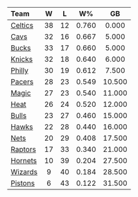 | Team                            |  W  |  L  |  W%   |   GB   |
|:--------------------------------|:---:|:---:|:-----:|:------:|
| [Celtics](/r/bostonceltics)     | 38  | 12  | 0.760 | 0.000  |
| [Cavs](/r/clevelandcavs)        | 32  | 16  | 0.667 | 5.000  |
| [Bucks](/r/MkeBucks)            | 33  | 17  | 0.660 | 5.000  |
| [Knicks](/r/NYKnicks)           | 32  | 18  | 0.640 | 6.000  |
| [Philly](/r/sixers)             | 30  | 19  | 0.612 | 7.500  |
| [Pacers](/r/pacers)             | 28  | 23  | 0.549 | 10.500 |
| [Magic](/r/OrlandoMagic)        | 27  | 23  | 0.540 | 11.000 |
| [Heat](/r/heat)                 | 26  | 24  | 0.520 | 12.000 |
| [Bulls](/r/chicagobulls)        | 23  | 27  | 0.460 | 15.000 |
| [Hawks](/r/AtlantaHawks)        | 22  | 28  | 0.440 | 16.000 |
| [Nets](/r/GoNets)               | 20  | 29  | 0.408 | 17.500 |
| [Raptors](/r/torontoraptors)    | 17  | 33  | 0.340 | 21.000 |
| [Hornets](/r/CharlotteHornets)  | 10  | 39  | 0.204 | 27.500 |
| [Wizards](/r/washingtonwizards) |  9  | 40  | 0.184 | 28.500 |
| [Pistons](/r/DetroitPistons)    |  6  | 43  | 0.122 | 31.500 |